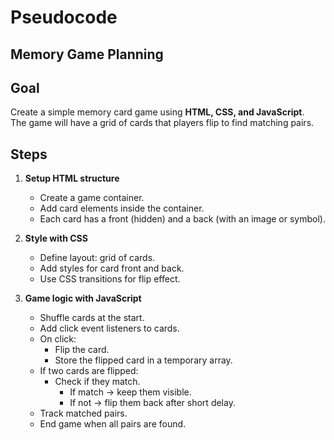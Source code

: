 # Pseudocode
## Memory Game Planning

## Goal
Create a simple memory card game using **HTML, CSS, and JavaScript**.  
The game will have a grid of cards that players flip to find matching pairs.  

## Steps

1. **Setup HTML structure**
   - Create a game container.
   - Add card elements inside the container.
   - Each card has a front (hidden) and a back (with an image or symbol).

2. **Style with CSS**
   - Define layout: grid of cards.
   - Add styles for card front and back.
   - Use CSS transitions for flip effect.

3. **Game logic with JavaScript**
   - Shuffle cards at the start.
   - Add click event listeners to cards.
   - On click:
     - Flip the card.
     - Store the flipped card in a temporary array.
   - If two cards are flipped:
     - Check if they match.
       - If match → keep them visible.
       - If not → flip them back after short delay.
   - Track matched pairs.
   - End game when all pairs are found.

